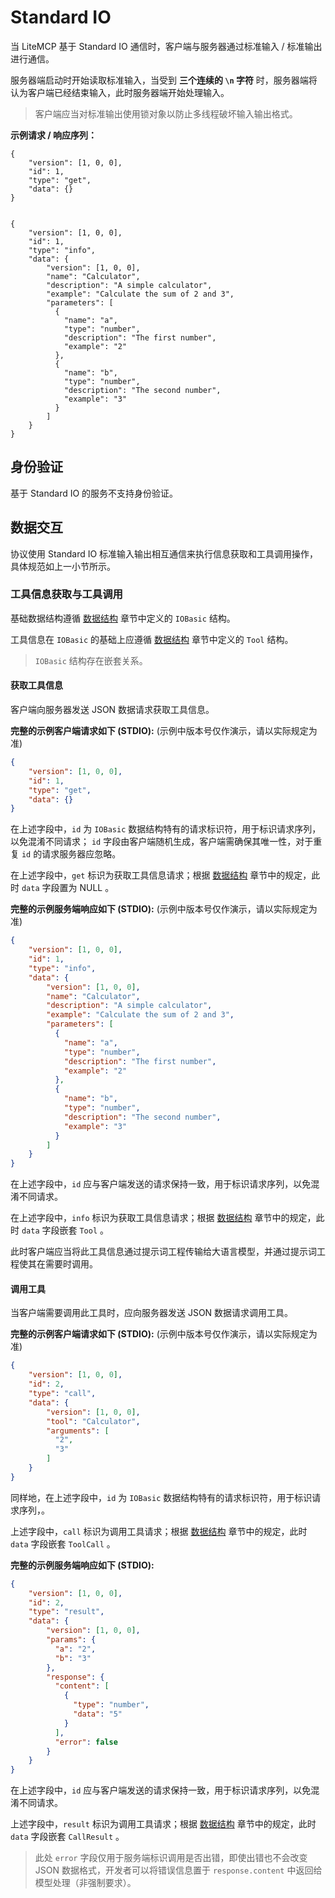 # Standard IO

当 LiteMCP 基于 Standard IO 通信时，客户端与服务器通过标准输入 / 标准输出进行通信。

服务器端启动时开始读取标准输入，当受到 **三个连续的 `\n` 字符** 时，服务器端将认为客户端已经结束输入，此时服务器端开始处理输入。

> 客户端应当对标准输出使用锁对象以防止多线程破坏输入输出格式。

**示例请求 / 响应序列：**

```text
{
    "version": [1, 0, 0],
    "id": 1,
    "type": "get",
    "data": {}
}


{
    "version": [1, 0, 0],
    "id": 1,
    "type": "info",
    "data": {
        "version": [1, 0, 0],
        "name": "Calculator",
        "description": "A simple calculator",
        "example": "Calculate the sum of 2 and 3",
        "parameters": [
          {
            "name": "a",
            "type": "number",
            "description": "The first number",
            "example": "2"
          },
          {
            "name": "b",
            "type": "number",
            "description": "The second number",
            "example": "3"
          }
        ]
    }
}
```

## 身份验证

基于 Standard IO 的服务不支持身份验证。

## 数据交互

协议使用 Standard IO 标准输入输出相互通信来执行信息获取和工具调用操作，具体规范如上一小节所示。

### 工具信息获取与工具调用

基础数据结构遵循 [数据结构]() 章节中定义的 `IOBasic` 结构。

工具信息在 `IOBasic` 的基础上应遵循 [数据结构]() 章节中定义的 `Tool` 结构。

> `IOBasic` 结构存在嵌套关系。

#### 获取工具信息

客户端向服务器发送 JSON 数据请求获取工具信息。

**完整的示例客户端请求如下 (STDIO):** (示例中版本号仅作演示，请以实际规定为准)

```json
{
    "version": [1, 0, 0],
    "id": 1,
    "type": "get",
    "data": {}
}
```

在上述字段中，`id` 为 `IOBasic` 数据结构特有的请求标识符，用于标识请求序列，以免混淆不同请求；
`id` 字段由客户端随机生成，客户端需确保其唯一性，对于重复 `id` 的请求服务器应忽略。

在上述字段中，`get` 标识为获取工具信息请求；根据 [数据结构]() 章节中的规定，此时 `data` 字段置为 NULL 。

**完整的示例服务端响应如下 (STDIO):** (示例中版本号仅作演示，请以实际规定为准)

```json
{
    "version": [1, 0, 0],
    "id": 1,
    "type": "info",
    "data": {
        "version": [1, 0, 0],
        "name": "Calculator",
        "description": "A simple calculator",
        "example": "Calculate the sum of 2 and 3",
        "parameters": [
          {
            "name": "a",
            "type": "number",
            "description": "The first number",
            "example": "2"
          },
          {
            "name": "b",
            "type": "number",
            "description": "The second number",
            "example": "3"
          }
        ]
    }
}
```

在上述字段中，`id` 应与客户端发送的请求保持一致，用于标识请求序列，以免混淆不同请求。

在上述字段中，`info` 标识为获取工具信息请求；根据 [数据结构]() 章节中的规定，此时 `data` 字段嵌套 `Tool` 。

此时客户端应当将此工具信息通过提示词工程传输给大语言模型，并通过提示词工程使其在需要时调用。

#### 调用工具

当客户端需要调用此工具时，应向服务器发送 JSON 数据请求调用工具。

**完整的示例客户端请求如下 (STDIO):** (示例中版本号仅作演示，请以实际规定为准)

```json
{
    "version": [1, 0, 0],
    "id": 2,
    "type": "call",
    "data": {
        "version": [1, 0, 0],
        "tool": "Calculator",
        "arguments": [
          "2",
          "3"
        ]
    }
}
```

同样地，在上述字段中，`id` 为 `IOBasic` 数据结构特有的请求标识符，用于标识请求序列，。

上述字段中，`call` 标识为调用工具请求；根据 [数据结构]() 章节中的规定，此时 `data` 字段嵌套 `ToolCall` 。

**完整的示例服务端响应如下 (STDIO):**

```json
{
    "version": [1, 0, 0],
    "id": 2,
    "type": "result",
    "data": {
        "version": [1, 0, 0],
        "params": {
          "a": "2",
          "b": "3"
        },
        "response": {
          "content": [
            {
              "type": "number",
              "data": "5"
            }
          ],
          "error": false
        }
    }
}
```

在上述字段中，`id` 应与客户端发送的请求保持一致，用于标识请求序列，以免混淆不同请求。

上述字段中，`result` 标识为调用工具请求；根据 [数据结构]() 章节中的规定，此时 `data` 字段嵌套 `CallResult` 。

> 此处 `error` 字段仅用于服务端标识调用是否出错，即使出错也不会改变 JSON 数据格式，开发者可以将错误信息置于 `response.content` 中返回给模型处理（非强制要求）。


